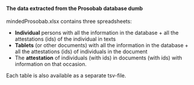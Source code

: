 #### The data extracted from the Prosobab database dumb

mindedProsobab.xlsx contains three spreadsheets:
- **Individual** persons with all the information in the database + all the attestations (ids) of the individual in texts
- **Tablets** (or other documents) with all the information in the database + all the attestations (ids) of individuals in the document
- The **attestation** of individuals (with ids) in documents (with ids) with information on that occasion.

Each table is also available as a separate tsv-file.
